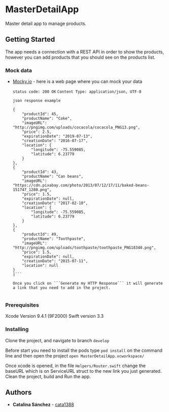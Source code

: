 # MasterDetailApp 

Master detail app to manage products.

## Getting Started

The app needs a connection with a REST API in order to show the products, however you can add products that you should see on the products list.

### Mock data

* [Mocky.io](https://www.mocky.io) - here is a web page where you can mock your data

	```status code: 200 OK```
	```Content Type: application/json, UTF-8```

	```json response example```
	```[
    {
        "productId": 45,
        "productName": "Coke",
        "imageURL": "http://pngimg.com/uploads/cocacola/cocacola_PNG13.png",
        "price": 2.5,
        "expirationDate": "2019-07-13",
        "creationDate": "2016-07-17",
        "location": {
            "longitude": -75.559085,
            "latitude": 6.23779
        }
    },
    {
        "productId": 43,
        "productName": "Can beans",
        "imageURL": "https://cdn.pixabay.com/photo/2013/07/12/17/11/baked-beans-151747_1280.png",
        "price": 1.5,
        "expirationDate": null,
        "creationDate": "2017-02-10",
        "location": {
            "longitude": -75.559085,
            "latitude": 6.23779
        }
    },
    {
        "productId": 49,
        "productName": "Toothpaste",
        "imageURL": "http://pngimg.com/uploads/toothpaste/toothpaste_PNG18340.png",
        "price": 1.5,
        "expirationDate": null,
        "creationDate": "2015-07-11",
        "location": null
    }
	]```

	Once you click on ```Generate my HTTP Response``` it will generate a link that you need to add in the project.


### Prerequisites

Xcode Version 9.4.1 (9F2000)
Swift version 3.3

### Installing

Clone the project, and navigate to branch `develop` 

Before start you need to install the pods 
	type ```pod install``` on the command line
	and then open the project ```open MasterDetailApp.xcworkspace/```

Once xcode is opened, in the file `Helpers/Router.swift` change the baseURL which is on ServiceURL struct to the new link you just generated. 
Clean the project, build and Run the app. 


## Authors

* **Catalina Sánchez** - [cata1388](https://github.com/cata1388)

